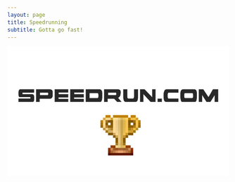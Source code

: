 ```yaml
---
layout: page
title: Speedrunning
subtitle: Gotta go fast!
---
```


<img src="/img/srcloading.jpg" title="Loading..." id="loading-img"/>
<div id="pb" style="width:90%; margin: 0 auto;" ></div>
<script src="/js/d3.js"></script>
<script src="/js/src.js"></script>

